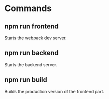 # Commands

## npm run frontend
Starts the webpack dev server.
## npm run backend
Starts the backend server.
## npm run build
Builds the production version of the frontend part.
